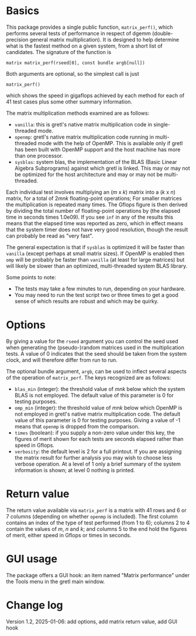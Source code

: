 # Basics

This package provides a single public function, `matrix_perf()`, which
performs several tests of performance in respect of dgemm
(double-precision general matrix multiplication). It is designed to
help determine what is the fastest method on a given system, from a
short list of candidates. The signature of the function is

```
matrix matrix_perf(rseed[0], const bundle argb[null])
```

Both arguments are optional, so the simplest call is just

```
matrix_perf()
```

which shows the speed in gigaflops achieved by each method for each of
41 test cases plus some other summary information.

The matrix multiplication methods examined are as follows:

* `vanilla`: this is gretl's native matrix multiplication code in
  single-threaded mode.
* `openmp`: gretl's native matrix multiplication code running in
  multi-threaded mode with the help of OpenMP. This is available
  only if gretl has been built with OpenMP support and the host
  machine has more than one processor.
* `sysblas`: system blas, the implementation of the BLAS (Basic
  Linear Algebra Subprograms) against which gretl is linked. This
  may or may not be optimized for the host architecture and may or
  may not be multi-threaded.

Each individual test involves multiplying an (*m* x *k*) matrix into a
(*k* x *n*) matrix, for a total of 2*mnk* floating-point operations;
For smaller matrices the multiplication is repeated many times.  The
Gflops figure is then derived by dividing the total number of
floating-point operations by (the elapsed time in seconds times
1.0e09). If you see `inf` in any of the results this means that the
elapsed time was reported as zero, which in effect means that the
system timer does not have very good resolution, though the result can
probably be read as "very fast".

The general expectation is that if `sysblas` is optimized it will
be faster than `vanilla` (except perhaps at small matrix sizes).
If OpenMP is enabled then `omp` will be probably be faster than
`vanilla` (at least for large matrices) but will likely be slower
than an optimized, multi-threaded system BLAS library.

Some points to note:

* The tests may take a few minutes to run, depending on your
  hardware.
* You may need to run the test script two or three times to get a good
  sense of which results are robust and which may be quirky.

# Options

By giving a value for the `rseed` argument you can control the
seed used when generating the (pseudo-)random matrices used in the
multiplication tests. A value of 0 indicates that the seed should be
taken from the system clock, and will therefore differ from run to
run.

The optional bundle argument, `argb`, can be used to inflect several
aspects of the operation of `matrix_perf`. The keys recognized are as
follows:

* `blas_min` (integer): the threshold value of *mnk* below which the
  system BLAS is not employed. The default value of this parameter is
  0 for testing purposes.
* `omp_min` (integer): the threshold value of *mnk* below which OpenMP is not
  employed in gretl's native matrix multiplication code. The default
  value of this parameter is 0 for testing purposes. Giving a value of
  -1 means that `openmp` is dropped from the comparison.
* `times` (boolean): if you supply a non-zero value under this key,
  the figures of merit shown for each tests are seconds elapsed rather
  than speed in Gflops.
* `verbosity`: the default level is 2 for a full printout. If you are
  assigning the matrix result for further analysis you may wish to
  choose less verbose operation. At a level of 1 only a brief summary
  of the system information is shown; at level 0 nothing is printed.

# Return value

The return value available via `matrix_perf` is a matrix with 41 rows
and 6 or 7 columns (depending on whether `openmp` is included). The
first column contains an index of the type of test performed (from 1
to 6); columns 2 to 4 contain the values of *m*, *n* and *k*; and
columns 5 to the end hold the figures of merit, either speed in Gflops
or times in seconds.

# GUI usage

The package offers a GUI hook: an item named "Matrix performance"
under the Tools menu in the gretl main window.

# Change log

Version 1.2, 2025-01-06: add options, add matrix return value, add GUI
hook
